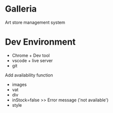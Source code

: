 # Galleria

Art store management system

# Dev Environment
* Chrome + Dev tool
* vscode + live server
* git

Add availability function
* images
* vat
* div
* inStock=false >> Error message ('not available')
* style